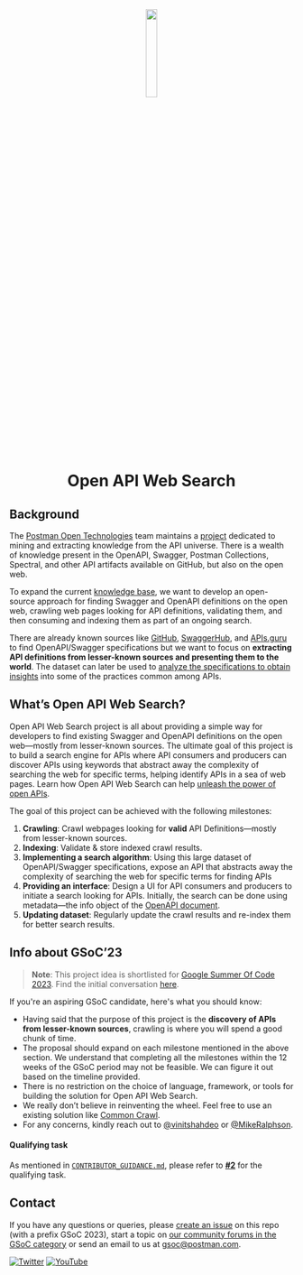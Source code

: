 <div align='center'>
<img src='https://cdn.worldvectorlogo.com/logos/openapi-1.svg' height='20%' width='20%'/>
<h1>Open API Web Search</h1>
</div>

## Background
The [Postman Open Technologies](https://blog.postman.com/announcing-postman-open-technologies/) team maintains a [project](https://github.com/postman-open-technologies/knowledge-base) dedicated to mining and extracting knowledge from the API universe. There is a wealth of knowledge present in the OpenAPI, Swagger, Postman Collections, Spectral, and other API artifacts available on GitHub, but also on the open web. 

To expand the current [knowledge base](https://github.com/postman-open-technologies/knowledge-base), we want to develop an open-source approach for finding Swagger and OpenAPI definitions on the open web, crawling web pages looking for API definitions, validating them, and then consuming and indexing them as part of an ongoing search. 

There are already known sources like [GitHub](https://github.com/), [SwaggerHub](https://swagger.io/tools/swaggerhub/), and [APIs.guru](https://apis.guru/) to find OpenAPI/Swagger specifications but we want to focus on **extracting API definitions from lesser-known sources and presenting them to the world**. The dataset can later be used to [analyze the specifications to obtain insights](https://www.wittern.net/blog/analyzing-api-specs) into some of the practices common among APIs.

## What’s Open API Web Search?

Open API Web Search project is all about providing a simple way for developers to find existing Swagger and OpenAPI definitions on the open web—mostly from lesser-known sources. The ultimate goal of this project is to build a search engine for APIs where API consumers and producers can discover APIs using keywords that abstract away the complexity of searching the web for specific terms, helping identify APIs in a sea of web pages. Learn how Open API Web Search can help [unleash the power of open APIs](https://vinitshahdeo.dev/open-api-web-search).

The goal of this project can be achieved with the following milestones:

1. **Crawling**: Crawl webpages looking for **valid** API Definitions—mostly from lesser-known sources.
2. **Indexing**: Validate & store indexed crawl results.
3. **Implementing a search algorithm**: Using this large dataset of OpenAPI/Swagger specifications, expose an API that abstracts away the complexity of searching the web for specific terms for finding APIs
4. **Providing an interface**: Design a UI for API consumers and producers to initiate a search looking for APIs. Initially, the search can be done using metadata—the info object of the [OpenAPI document](https://spec.openapis.org/oas/latest.html#info-object).
5. **Updating dataset**: Regularly update the crawl results and re-index them for better search results.

## Info about GSoC’23

> **Note**: This project idea is shortlisted for [Google Summer Of Code 2023](https://blog.postman.com/join-postman-at-google-summer-of-code-2023/). Find the initial conversation [here](https://github.com/postman-open-technologies/gsoc-2023/issues/7).

If you're an aspiring GSoC candidate, here's what you should know: 

- Having said that the purpose of this project is the **discovery of APIs from lesser-known sources**, crawling is where you will spend a good chunk of time.
- The proposal should expand on each milestone mentioned in the above section. We understand that completing all the milestones within the 12 weeks of the GSoC period may not be feasible. We can figure it out based on the timeline provided.
- There is no restriction on the choice of language, framework, or tools for building the solution for Open API Web Search.
- We really don’t believe in reinventing the wheel. Feel free to use an existing solution like [Common Crawl](https://commoncrawl.org/).
- For any concerns, kindly reach out to [@vinitshahdeo](https://github.com/vinitshahdeo) or [@MikeRalphson](https://github.com/MikeRalphson).

#### Qualifying task

As mentioned in [`CONTRIBUTOR_GUIDANCE.md`](https://github.com/postman-open-technologies/gsoc-2023/blob/main/CONTRIBUTOR_GUIDANCE.md), please refer to **[#2](https://github.com/postman-open-technologies/openapi-web-search/issues/2)** for the qualifying task.


## Contact

If you have any questions or queries, please [create an issue](openapi-web-search) on this repo (with a prefix GSoC 2023), start a topic on [our community forums in the GSoC category](https://community.postman.com/c/open-technology/gsoc/42) or send an email to us at gsoc@postman.com.

[![Twitter](https://img.shields.io/badge/Twitter-%40getpostman-orange?logo=twitter&logoColor=white)](https://twitter.com/getpostman) [![YouTube](https://img.shields.io/badge/YouTube-%40postman-orange?logo=youtube)](https://www.youtube.com/c/postman)

